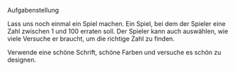 
Aufgabenstellung

Lass uns noch einmal ein Spiel machen. Ein Spiel, bei dem der Spieler eine Zahl zwischen 1 und 100 erraten soll. 
Der Spieler kann auch auswählen, wie viele Versuche er braucht, um die richtige Zahl zu finden.

Verwende eine schöne Schrift, schöne Farben und versuche es schön zu designen.
